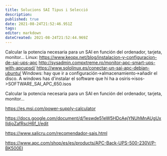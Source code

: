 ```yaml
---
title: Solucions SAI Tipus i Selecció
description: 
published: true
date: 2021-08-24T21:52:46.951Z
tags: 
editor: markdown
dateCreated: 2021-08-24T21:52:44.969Z
---
```



Calcular la potencia necesaria para un SAI en función del ordenador, tarjeta, monitor...
Linux:
https://www.keopx.net/blog/instalacion-y-configuracion-de-sai-ups-apc
http://sysadmin.compxtreme.ro/monitor-apc-smart-ups-with-apcupsd/
https://www.sololinux.es/conectar-un-sai-apc-debian-ubuntu/
Windows:
hay que ir a configuración->almacenamiento->añadir el disco. A windows has d'instalar el software que hi ha a osiris->isos->SOFTWARE_SAI_APC_650.isos

Calcular la potencia necesaria para un SAI en función del ordenador, tarjeta, monitor...

https://es.msi.com/power-supply-calculator

https://docs.google.com/document/d/1eswde51eW5HDcAejYNUhMnAUgUxIIdjoZafRscH6f_I/edit

https://www.salicru.com/recomendador-sais.html

https://www.apc.com/shop/es/es/products/APC-Back-UPS-500-230V/P-BK500EI
